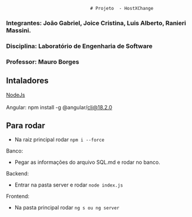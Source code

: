                                     # Projeto  - HostXChange

### Integrantes: João Gabriel, Joice Cristina, Luis Alberto, Ranieri Massini.

### Disciplina: Laboratório de Engenharia de Software

### Professor: Mauro Borges

## Intaladores

<a href="https://nodejs.org/en/download/prebuilt-installer">NodeJs</a>
<br><br>
Angular: npm install -g @angular/cli@18.2.0


## Para rodar

- Na raiz principal rodar `npm i --force`

Banco:

- Pegar as informações do arquivo SQL.md e rodar no banco.

Backend: 

- Entrar na pasta server e rodar `node index.js`

Frontend: 

- Na pasta principal rodar `ng s ou ng server`